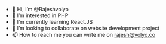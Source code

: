 - 👋 Hi, I’m @Rajeshvolyo
- 👀 I’m interested in PHP  
- 🌱 I’m currently learning React.JS
- 💞️ I’m looking to collaborate on website development project 
- 📫 How to reach me you can write me on rajesh@volyo.co

<!---
Rajeshvolyo/Rajeshvolyo is a ✨ special ✨ repository because its `README.md` (this file) appears on your GitHub profile.
You can click the Preview link to take a look at your changes.
--->
